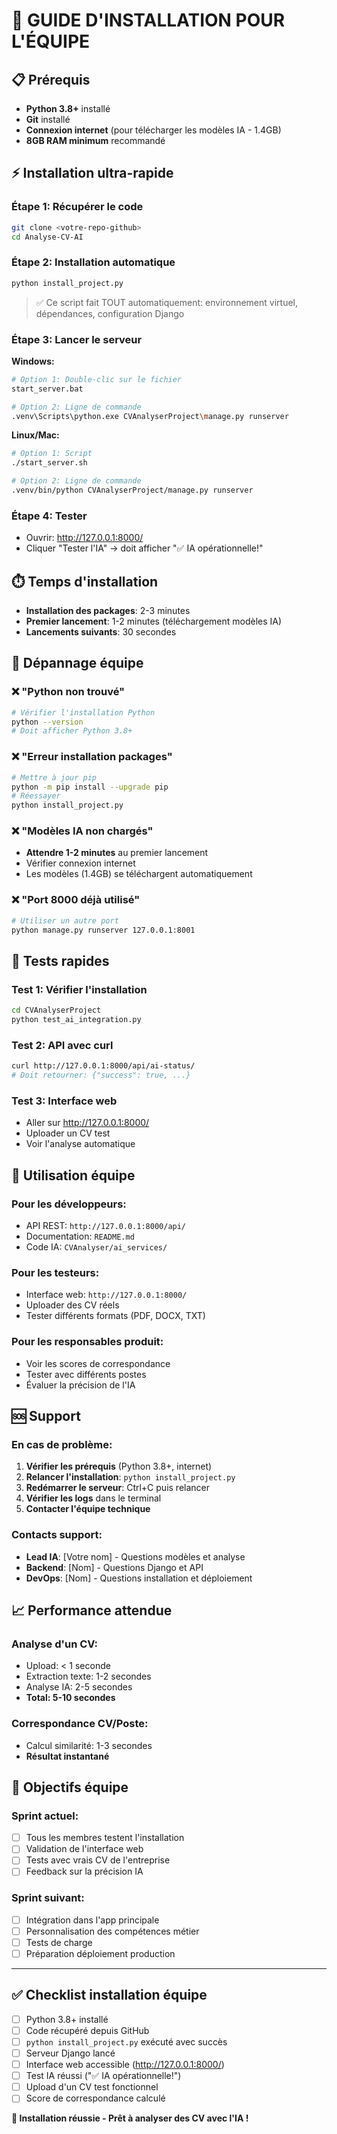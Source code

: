 # 🚀 GUIDE D'INSTALLATION POUR L'ÉQUIPE

## 📋 Prérequis
- **Python 3.8+** installé
- **Git** installé
- **Connexion internet** (pour télécharger les modèles IA - 1.4GB)
- **8GB RAM minimum** recommandé

## ⚡ Installation ultra-rapide

### **Étape 1: Récupérer le code**
```bash
git clone <votre-repo-github>
cd Analyse-CV-AI
```

### **Étape 2: Installation automatique**
```bash
python install_project.py
```
> ✅ Ce script fait TOUT automatiquement: environnement virtuel, dépendances, configuration Django

### **Étape 3: Lancer le serveur**

**Windows:**
```bash
# Option 1: Double-clic sur le fichier
start_server.bat

# Option 2: Ligne de commande
.venv\Scripts\python.exe CVAnalyserProject\manage.py runserver
```

**Linux/Mac:**
```bash
# Option 1: Script
./start_server.sh

# Option 2: Ligne de commande
.venv/bin/python CVAnalyserProject/manage.py runserver
```

### **Étape 4: Tester**
- Ouvrir: http://127.0.0.1:8000/
- Cliquer "Tester l'IA" → doit afficher "✅ IA opérationnelle!"

## ⏱️ Temps d'installation

- **Installation des packages**: 2-3 minutes
- **Premier lancement**: 1-2 minutes (téléchargement modèles IA)
- **Lancements suivants**: 30 secondes

## 🔧 Dépannage équipe

### ❌ "Python non trouvé"
```bash
# Vérifier l'installation Python
python --version
# Doit afficher Python 3.8+ 
```

### ❌ "Erreur installation packages"
```bash
# Mettre à jour pip
python -m pip install --upgrade pip
# Réessayer
python install_project.py
```

### ❌ "Modèles IA non chargés"
- **Attendre 1-2 minutes** au premier lancement
- Vérifier connexion internet
- Les modèles (1.4GB) se téléchargent automatiquement

### ❌ "Port 8000 déjà utilisé"
```bash
# Utiliser un autre port
python manage.py runserver 127.0.0.1:8001
```

## 🧪 Tests rapides

### Test 1: Vérifier l'installation
```bash
cd CVAnalyserProject
python test_ai_integration.py
```

### Test 2: API avec curl
```bash
curl http://127.0.0.1:8000/api/ai-status/
# Doit retourner: {"success": true, ...}
```

### Test 3: Interface web
- Aller sur http://127.0.0.1:8000/
- Uploader un CV test
- Voir l'analyse automatique

## 📱 Utilisation équipe

### **Pour les développeurs:**
- API REST: `http://127.0.0.1:8000/api/`
- Documentation: `README.md`
- Code IA: `CVAnalyser/ai_services/`

### **Pour les testeurs:**
- Interface web: `http://127.0.0.1:8000/`
- Uploader des CV réels
- Tester différents formats (PDF, DOCX, TXT)

### **Pour les responsables produit:**
- Voir les scores de correspondance
- Tester avec différents postes
- Évaluer la précision de l'IA

## 🆘 Support

### **En cas de problème:**
1. **Vérifier les prérequis** (Python 3.8+, internet)
2. **Relancer l'installation**: `python install_project.py`
3. **Redémarrer le serveur**: Ctrl+C puis relancer
4. **Vérifier les logs** dans le terminal
5. **Contacter l'équipe technique**

### **Contacts support:**
- **Lead IA**: [Votre nom] - Questions modèles et analyse
- **Backend**: [Nom] - Questions Django et API  
- **DevOps**: [Nom] - Questions installation et déploiement

## 📈 Performance attendue

### **Analyse d'un CV:**
- Upload: < 1 seconde
- Extraction texte: 1-2 secondes  
- Analyse IA: 2-5 secondes
- **Total: 5-10 secondes**

### **Correspondance CV/Poste:**
- Calcul similarité: 1-3 secondes
- **Résultat instantané**

## 🎯 Objectifs équipe

### **Sprint actuel:**
- [ ] Tous les membres testent l'installation
- [ ] Validation de l'interface web
- [ ] Tests avec vrais CV de l'entreprise
- [ ] Feedback sur la précision IA

### **Sprint suivant:**
- [ ] Intégration dans l'app principale
- [ ] Personnalisation des compétences métier
- [ ] Tests de charge
- [ ] Préparation déploiement production

---

## ✅ Checklist installation équipe

- [ ] Python 3.8+ installé
- [ ] Code récupéré depuis GitHub
- [ ] `python install_project.py` exécuté avec succès
- [ ] Serveur Django lancé
- [ ] Interface web accessible (http://127.0.0.1:8000/)
- [ ] Test IA réussi ("✅ IA opérationnelle!")
- [ ] Upload d'un CV test fonctionnel
- [ ] Score de correspondance calculé

**🎉 Installation réussie - Prêt à analyser des CV avec l'IA !**
